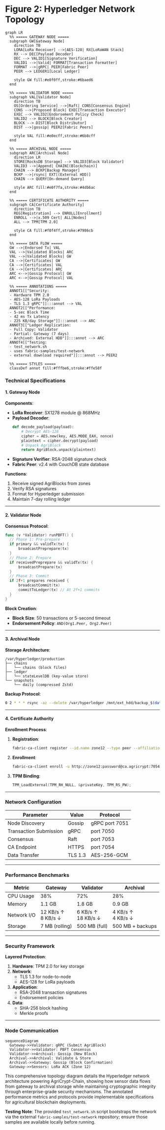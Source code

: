 # Figure 2: Hyperledger Network Topology

```mermaid
graph LR
  %% ===== GATEWAY NODE =====
  subgraph GW[Gateway Node]
    direction TB
    LORA[LoRa Receiver] -->|AES-128| RX[LoRaWAN Stack]
    RX --> DEC[Payload Decoder]
    DEC --> VALID1[Signature Verification]
    VALID1 -->|Valid| FORMAT[Transaction Formatter]
    FORMAT -->|gRPC| PEER[Fabric Peer]
    PEER --> LEDGER1[Local Ledger]

    style GW fill:#e0f0ff,stroke:#6baed6
  end

  %% ===== VALIDATOR NODE =====
  subgraph VAL[Validator Node]
    direction TB
    OS[Ordering Service] -->|Raft| CONS[Consensus Engine]
    CONS -->|Proposed Block| EXEC[Transaction Executor]
    EXEC --> VALID2[Endorsement Policy Check]
    VALID2 --> BLOCK[Block Creator]
    BLOCK --> DIST[Block Distributor]
    DIST -->|gossip| PEER2[Fabric Peers]

    style VAL fill:#e0ecff,stroke:#6b8cff
  end

  %% ===== ARCHIVAL NODE =====
  subgraph ARC[Archival Node]
    direction LR
    STORE[RocksDB Storage] --> VALID3[Block Validator]
    VALID3 -->|Append| CHAIN[(Blockchain)]
    CHAIN --> BCKP[Backup Manager]
    BCKP -->|rsync| EXT[(External HDD)]
    CHAIN --> QUERY[On-demand Query]

    style ARC fill:#e0f7fa,stroke:#4db6ac
  end

  %% ===== CERTIFICATE AUTHORITY =====
  subgraph CA[Certificate Authority]
    direction TB
    REG[Registration] --> ENROLL[Enrollment]
    ENROLL -->|x.509 Cert| ALL[Nodes]
    ALL --> TPM[TPM 2.0]

    style CA fill:#f0f4ff,stroke:#7986cb
  end

  %% ===== DATA FLOW =====
  GW -->|Endorsed Tx| VAL
  VAL -->|Validated Blocks| ARC
  VAL -->|Validated Blocks| GW
  CA -->|Certificates| GW
  CA -->|Certificates| VAL
  CA -->|Certificates| ARC
  ARC <-->|Gossip Protocol| GW
  ARC <-->|Gossip Protocol| VAL

  %% ===== ANNOTATIONS =====
  ANNOT1[["Security:
  - Hardware TPM 2.0
  - AES-128 LoRa Payloads
  - TLS 1.3 gRPC"]]:::annot --> VAL
  ANNOT2[["Performance:
  - 5-sec Block Time
  - 42 ms Tx Latency
  - 225 KB/day Storage"]]:::annot --> ARC
  ANNOT3[["Ledger Replication:
  - Full Copy: Validator
  - Partial: Gateway (7 days)
  - Archived: External HDD"]]:::annot --> ARC
  ANNOT4[["Testing:
  - test_network.sh
  - uses fabric-samples/test-network
  - external download required"]]:::annot --> PEER2

  %% ===== STYLES =====
  classDef annot fill:#fffbe6,stroke:#ffe58f
```

### Technical Specifications

#### 1. Gateway Node
**Components**:
- **LoRa Receiver**: SX1278 module @ 868MHz
- **Payload Decoder**:
  ```python
  def decode_payload(payload):
      # Decrypt AES-128
      cipher = AES.new(key, AES.MODE_EAX, nonce)
      plaintext = cipher.decrypt(payload)
      # Unpack AgriBlock
      return AgriBlock.unpack(plaintext)
  ```
- **Signature Verifier**: RSA-2048 signature check
- **Fabric Peer**: v2.4 with CouchDB state database

**Functions**:
1. Receive signed AgriBlocks from zones
2. Verify RSA signatures
3. Format for Hyperledger submission
4. Maintain 7-day rolling ledger

---

#### 2. Validator Node
**Consensus Protocol**:
```go
func (v *Validator) runPBFT() {
  // Phase 1: Pre-prepare
  if primary && validTx(tx) {
      broadcastPreprepare(tx)
  }
  // Phase 2: Prepare
  if receivedPreprepare && validTx(tx) {
      broadcastPrepare(tx)
  }
  // Phase 3: Commit
  if 2f+1 prepares received {
      broadcastCommit(tx)
      commitToLedger(tx) // At 2f+1 commits
  }
}
```

**Block Creation**:
- **Block Size**: 50 transactions or 5-second timeout
- **Endorsement Policy**: `AND(Org1.Peer, Org2.Peer)`

---

#### 3. Archival Node
**Storage Architecture**:
```plaintext
/var/hyperledger/production
├── chains
│   └── chains (block files)
├── ledger
│   └── stateLevelDB (key-value store)
└── snapshots
    └── daily (compressed Zstd)
```

**Backup Protocol**:
```bash
0 2 * * * rsync -az --delete /var/hyperledger /mnt/ext_hdd/backup_$(date +%F)
```

---

#### 4. Certificate Authority
**Enrollment Process**:
1. **Registration**:
   ```bash
   fabric-ca-client register --id.name zone12 --type peer --affiliation org1
   ```
2. **Enrollment**:
   ```bash
   fabric-ca-client enroll -u http://zone12:password@ca.agricrypt:7054
   ```
3. **TPM Binding**:
   ```c
   TPM_LoadExternal(TPM_RH_NULL, &privateKey, TPM_RS_PW);
   ```

---

### Network Configuration
| **Parameter** | **Value** | **Protocol** |
|---------------|-----------|--------------|
| Node Discovery | Gossip | gRPC port 7051 |
| Transaction Submission | gRPC | port 7050 |
| Consensus | Raft | port 7053 |
| CA Endpoint | HTTPS | port 7054 |
| Data Transfer | TLS 1.3 | AES-256-GCM |

---

### Performance Benchmarks
| **Metric** | **Gateway** | **Validator** | **Archival** |
|------------|-------------|---------------|--------------|
| CPU Usage | 38% | 72% | 28% |
| Memory | 1.1 GB | 1.8 GB | 0.9 GB |
| Network I/O | 12 KB/s ↑<br>8 KB/s ↓ | 6 KB/s ↑<br>18 KB/s ↓ | 4 KB/s ↑<br>4 KB/s ↓ |
| Storage | 7 MB (rolling) | 500 MB (full) | 500 MB + backups |

---

### Security Framework
**Layered Protection**:
1. **Hardware**: TPM 2.0 for key storage
2. **Network**:
   - TLS 1.3 for node-to-node
   - AES-128 for LoRa payloads
3. **Application**:
   - RSA-2048 transaction signatures
   - Endorsement policies
4. **Data**:
   - SHA-256 block hashing
   - Merkle proofs

---

### Node Communication
```mermaid
sequenceDiagram
  Gateway->>Validator: gRPC (Submit AgriBlock)
  Validator->>Validator: PBFT Consensus
  Validator->>Archival: Gossip (New Block)
  Archival->>Archival: Validate & Store
  Archival->>Gateway: Gossip (Block Confirmation)
  Gateway->>Sensors: LoRa ACK (Zone 12)
```

This comprehensive topology diagram details the Hyperledger network architecture powering AgriCrypt-Chain, showing how sensor data flows from gateway to archival storage while maintaining cryptographic integrity through enterprise-grade security mechanisms. The annotated performance metrics and protocols provide implementable specifications for agricultural blockchain deployments.

**Testing Note**: The provided `test_network.sh` script bootstraps the network via the external `fabric-samples/test-network` repository; ensure those samples are available locally before running.

